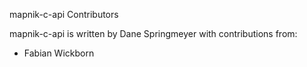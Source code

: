 mapnik-c-api Contributors

mapnik-c-api is written by Dane Springmeyer with contributions from:

* Fabian Wickborn
